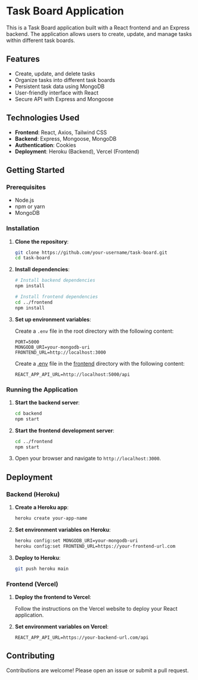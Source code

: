 # Task Board Application

This is a Task Board application built with a React frontend and an Express backend. The application allows users to create, update, and manage tasks within different task boards.

## Features

- Create, update, and delete tasks
- Organize tasks into different task boards
- Persistent task data using MongoDB
- User-friendly interface with React
- Secure API with Express and Mongoose

## Technologies Used

- **Frontend**: React, Axios, Tailwind CSS
- **Backend**: Express, Mongoose, MongoDB
- **Authentication**: Cookies
- **Deployment**: Heroku (Backend), Vercel (Frontend)

## Getting Started

### Prerequisites

- Node.js
- npm or yarn
- MongoDB

### Installation

1. **Clone the repository**:

    ```sh
    git clone https://github.com/your-username/task-board.git
    cd task-board
    ```

2. **Install dependencies**:

    ```sh
    # Install backend dependencies
    npm install

    # Install frontend dependencies
    cd ../frontend
    npm install
    ```

3. **Set up environment variables**:

    Create a `.env` file in the root directory with the following content:

    ```env
    PORT=5000
    MONGODB_URI=your-mongodb-uri
    FRONTEND_URL=http://localhost:3000
    ```

    Create a [.env](http://_vscodecontentref_/0) file in the [frontend](http://_vscodecontentref_/1) directory with the following content:

    ```env
    REACT_APP_API_URL=http://localhost:5000/api
    ```

### Running the Application

1. **Start the backend server**:

    ```sh
    cd backend
    npm start
    ```

2. **Start the frontend development server**:

    ```sh
    cd ../frontend
    npm start
    ```

3. Open your browser and navigate to `http://localhost:3000`.

## Deployment

### Backend (Heroku)

1. **Create a Heroku app**:

    ```sh
    heroku create your-app-name
    ```

2. **Set environment variables on Heroku**:

    ```sh
    heroku config:set MONGODB_URI=your-mongodb-uri
    heroku config:set FRONTEND_URL=https://your-frontend-url.com
    ```

3. **Deploy to Heroku**:

    ```sh
    git push heroku main
    ```

### Frontend (Vercel)

1. **Deploy the frontend to Vercel**:

    Follow the instructions on the Vercel website to deploy your React application.

2. **Set environment variables on Vercel**:

    ```env
    REACT_APP_API_URL=https://your-backend-url.com/api
    ```

## Contributing

Contributions are welcome! Please open an issue or submit a pull request.
